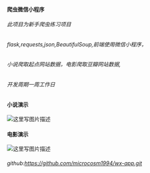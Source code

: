 #### 爬虫微信小程序
###### 此项目为新手爬虫练习项目
###### flask,requests,json,BeautifulSoup,前端使用微信小程序，
###### 小说爬取起点网站数据，电影爬取豆瓣网站数据,
###### 开发周期一周工作日
#### 小说演示
![这里写图片描述](https://img-blog.csdn.net/20180422204432705?watermark/2/text/aHR0cHM6Ly9ibG9nLmNzZG4ubmV0L3FxXzM5MDgxOTc0/font/5a6L5L2T/fontsize/400/fill/I0JBQkFCMA==/dissolve/70)
#### 电影演示
![这里写图片描述](https://img-blog.csdn.net/20180422204454878?watermark/2/text/aHR0cHM6Ly9ibG9nLmNzZG4ubmV0L3FxXzM5MDgxOTc0/font/5a6L5L2T/fontsize/400/fill/I0JBQkFCMA==/dissolve/70)
###### github:<a href="https://github.com/microcosm1994/wx-app.git">https://github.com/microcosm1994/wx-app.git</a>